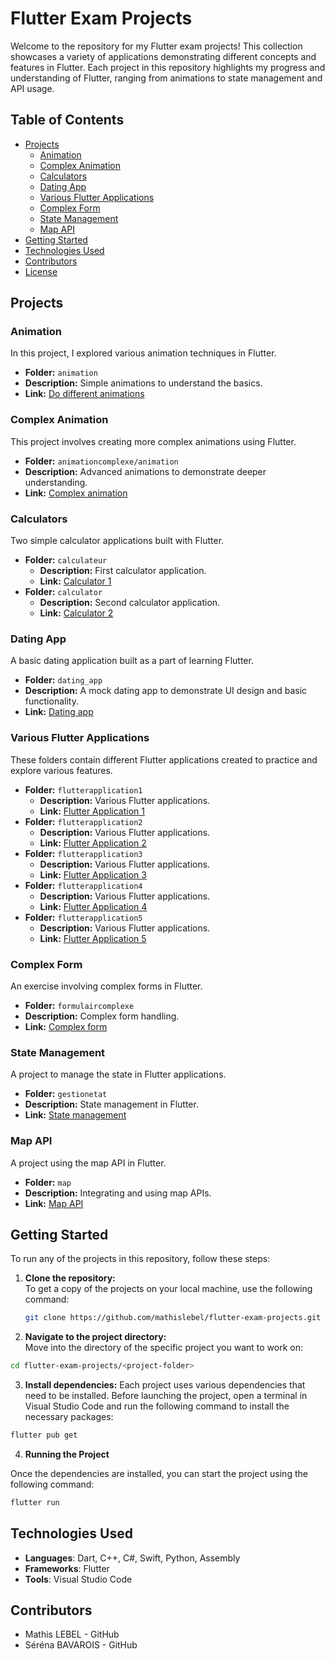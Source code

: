 # Flutter Exam Projects

Welcome to the repository for my Flutter exam projects! This collection showcases a variety of applications demonstrating different concepts and features in Flutter. Each project in this repository highlights my progress and understanding of Flutter, ranging from animations to state management and API usage.

## Table of Contents

- [Projects](#projects)
  - [Animation](#animation)
  - [Complex Animation](#complex-animation)
  - [Calculators](#calculators)
  - [Dating App](#dating-app)
  - [Various Flutter Applications](#various-flutter-applications)
  - [Complex Form](#complex-form)
  - [State Management](#state-management)
  - [Map API](#map-api)
- [Getting Started](#getting-started)
- [Technologies Used](#technologies-used)
- [Contributors](#contributors)
- [License](#license)

## Projects

### Animation

In this project, I explored various animation techniques in Flutter.

- **Folder:** `animation`
- **Description:** Simple animations to understand the basics.
- **Link:** [Do different animations](./animation)

### Complex Animation

This project involves creating more complex animations using Flutter.

- **Folder:** `animationcomplexe/animation`
- **Description:** Advanced animations to demonstrate deeper understanding.
- **Link:** [Complex animation](./animationcomplexe/animation)

### Calculators

Two simple calculator applications built with Flutter.

- **Folder:** `calculateur`
  - **Description:** First calculator application.
  - **Link:** [Calculator 1](./calculateur)
- **Folder:** `calculator`
  - **Description:** Second calculator application.
  - **Link:** [Calculator 2](./calculator)

### Dating App

A basic dating application built as a part of learning Flutter.

- **Folder:** `dating_app`
- **Description:** A mock dating app to demonstrate UI design and basic functionality.
- **Link:** [Dating app](./dating_app)

### Various Flutter Applications

These folders contain different Flutter applications created to practice and explore various features.

- **Folder:** `flutterapplication1`
  - **Description:** Various Flutter applications.
  - **Link:** [Flutter Application 1](./flutterapplication1)
- **Folder:** `flutterapplication2`
  - **Description:** Various Flutter applications.
  - **Link:** [Flutter Application 2](./flutterapplication2)
- **Folder:** `flutterapplication3`
  - **Description:** Various Flutter applications.
  - **Link:** [Flutter Application 3](./flutterapplication3)
- **Folder:** `flutterapplication4`
  - **Description:** Various Flutter applications.
  - **Link:** [Flutter Application 4](./flutterapplication4)
- **Folder:** `flutterapplication5`
  - **Description:** Various Flutter applications.
  - **Link:** [Flutter Application 5](./flutterapplication5)

### Complex Form

An exercise involving complex forms in Flutter.

- **Folder:** `formulaircomplexe`
- **Description:** Complex form handling.
- **Link:** [Complex form](./formulaircomplexe)

### State Management

A project to manage the state in Flutter applications.

- **Folder:** `gestionetat`
- **Description:** State management in Flutter.
- **Link:** [State management](./gestionetat)

### Map API

A project using the map API in Flutter.

- **Folder:** `map`
- **Description:** Integrating and using map APIs.
- **Link:** [Map API](./map)

## Getting Started

To run any of the projects in this repository, follow these steps:

1. **Clone the repository:**  
   To get a copy of the projects on your local machine, use the following command:
   ```bash
   git clone https://github.com/mathislebel/flutter-exam-projects.git
2. **Navigate to the project directory:**  
Move into the directory of the specific project you want to work on:

```bash
cd flutter-exam-projects/<project-folder>
```
3. **Install dependencies:**
Each project uses various dependencies that need to be installed. Before launching the project, open a terminal in Visual Studio Code and run the following command to install the necessary packages:

```bash
flutter pub get
```
4. **Running the Project**

Once the dependencies are installed, you can start the project using the following command:

```bash
flutter run
```
## Technologies Used

- **Languages**: Dart, C++, C#, Swift, Python, Assembly
- **Frameworks**: Flutter
- **Tools**: Visual Studio Code

## Contributors

- Mathis LEBEL - GitHub
- Séréna BAVAROIS - GitHub



